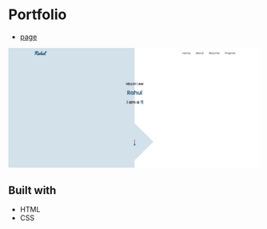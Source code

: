 # Portfolio

- [page](https://dasu-rahul.netlify.app)

![Portfolio](./images/portfolio.png)

## Built with

- HTML
- CSS

